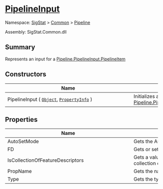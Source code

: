 # [PipelineInput](./PipelineInput.md)

Namespace: [SigStat]() > [Common](./../README.md) > [Pipeline](./README.md)

Assembly: SigStat.Common.dll

## Summary
Represents an input for a [Pipeline.PipelineInput.PipelineItem](https://github.com/hargitomi97/sigstat/blob/master/docs/md/.md)

## Constructors

| Name | Summary | 
| --- | --- | 
| PipelineInput ( [`Object`](https://docs.microsoft.com/en-us/dotnet/api/System.Object), [`PropertyInfo`](https://docs.microsoft.com/en-us/dotnet/api/System.Reflection.PropertyInfo) )<div style="width: 400px">| Initializes a new instance of the [Pipeline.PipelineInput](https://github.com/hargitomi97/sigstat/blob/master/docs/md/SigStat/Common/Pipeline/PipelineInput.md) class.<div style="width: 400px">| <br>


## Properties

| Name | Summary | 
| --- | --- | 
| AutoSetMode<div style="width: 400px">| Gets the AutoSetMode<div style="width: 400px">| <br>
| FD<div style="width: 400px">| Gets or sets the fd.<div style="width: 400px">| <br>
| IsCollectionOfFeatureDescriptors<div style="width: 400px">| Gets a value indicating whether this instance is collection of feature descriptors.<div style="width: 400px">| <br>
| PropName<div style="width: 400px">| Gets the name of the property.<div style="width: 400px">| <br>
| Type<div style="width: 400px">| Gets the type of the property<div style="width: 400px">| <br>


